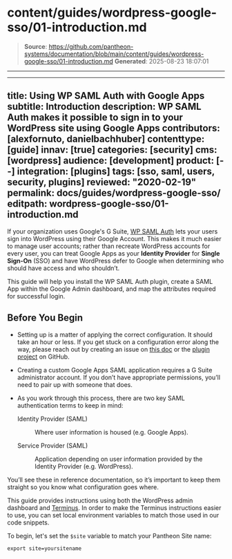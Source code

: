 # content/guides/wordpress-google-sso/01-introduction.md

> **Source**: https://github.com/pantheon-systems/documentation/blob/main/content/guides/wordpress-google-sso/01-introduction.md
> **Generated**: 2025-08-23 18:07:01

---

---
title: Using WP SAML Auth with Google Apps
subtitle: Introduction
description: WP SAML Auth makes it possible to sign in to your WordPress site using Google Apps
contributors: [alexfornuto, danielbachhuber]
contenttype: [guide]
innav: [true]
categories: [security]
cms: [wordpress]
audience: [development]
product: [--]
integration: [plugins]
tags: [sso, saml, users, security, plugins]
reviewed: "2020-02-19"
permalink: docs/guides/wordpress-google-sso/
editpath: wordpress-google-sso/01-introduction.md
---

If your organization uses Google's G Suite, [WP SAML Auth](https://wordpress.org/plugins/wp-saml-auth/) lets your users sign into WordPress using their Google Account. This makes it much easier to manage user accounts; rather than recreate WordPress accounts for every user, you can treat Google Apps as your **Identity Provider** for **Single Sign-On** (SSO) and have WordPress defer to Google when determining who should have access and who shouldn’t.

This guide will help you install the WP SAML Auth plugin, create a SAML App within the Google Admin dashboard, and map the attributes required for successful login.

## Before You Begin

- Setting up is a matter of applying the correct configuration. It should take an hour or less. If you get stuck on a configuration error along the way, please reach out by creating an issue on [this doc](https://github.com/pantheon-systems/documentation/issues/new?title=Using%20WP%20SAML%20Auth%20with%20Google%20Apps%20Doc%20Update%20&body=Re%3A%20%5BUsing%20WP%20SAML%20Auth%20with%20Google%20Apps%5D(https%3A%2F%2Fdocs.pantheon.io/wordpress-google-sso/)%0A%0APriority%20(Low%E2%80%9A%20Medium%E2%80%9A%20High)%3A%0A%0A%23%23%20Issue%20Description%3A%0A%0A%23%23%20Suggested%20Resolution%20&labels=fix%20content) or the [plugin project](https://github.com/pantheon-systems/wp-saml-auth) on GitHub.

- Creating a custom Google Apps SAML application requires a G Suite administrator account. If you don’t have appropriate permissions, you’ll need to pair up with someone that does.

- As you work through this process, there are two key SAML authentication terms to keep in mind:

  <dl>

  <dt>Identity Provider (SAML)</dt>

  <dd>

  Where user information is housed (e.g. Google Apps).

  </dd>

  <dt>Service Provider (SAML)</dt>

  <dd>

  Application depending on user information provided by the Identity Provider (e.g. WordPress).

  </dd>

  </dl>

You’ll see these in reference documentation, so it’s important to keep them straight so you know what configuration goes where.

<Alert title="Environment Variables" type="export">

This guide provides instructions using both the WordPress admin dashboard and [Terminus](/terminus). In order to make the Terminus instructions easier to use, you can set local environment variables to match those used in our code snippets.

To begin, let's set the `$site` variable to match your Pantheon Site name:

```bash{promptUser: user}
export site=yoursitename
```

</Alert>

